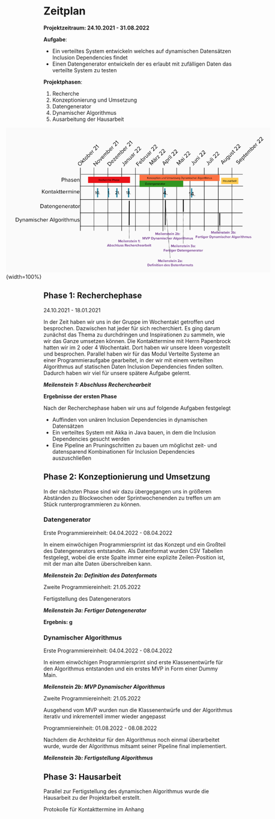 # Zeitplan

**Projektzeitraum: 24.10.2021 - 31.08.2022**

**Aufgabe**:

- Ein verteiltes System entwickeln welches auf dynamischen Datensätzen Inclusion Dependencies findet
- Einen Datengenerator entwickeln der es erlaubt mit zufälligen Daten das verteilte System zu testen

**Projektphasen**:

1. Recherche
2. Konzeptionierung und Umsetzung
  1. Datengenerator
  2. Dynamischer Algorithmus
3. Ausarbeitung der Hausarbeit

<div style="position:relative; z-index: 100; margin-left: -100px; margin-right: -100px; overflow: visible">

![](imgs/Zeitplan.png){width=100%}

</div>

## Phase 1: Recherchephase

24.10.2021 - 18.01.2021

In der Zeit haben wir uns in der Gruppe im Wochentakt getroffen und besprochen. Dazwischen hat jeder für sich recherchiert. Es ging darum zunächst das Thema zu durchdringen und Inspirationen zu sammeln, wie wir das Ganze umsetzen können. Die Kontakttermine mit Herrn Papenbrock hatten wir im 2 oder 4 Wochentakt. Dort haben wir unsere Ideen vorgestellt und besprochen. Parallel haben wir für das Modul Verteilte Systeme an einer Programmieraufgabe gearbeitet, in der wir mit einem verteilten Algorithmus auf statischen Daten Inclusion Dependencies finden sollten. Dadurch haben wir viel für unsere spätere Aufgabe gelernt.

**_Meilenstein 1: Abschluss Recherchearbeit_**

**Ergebnisse der ersten Phase**

Nach der Recherchephase haben wir uns auf folgende Aufgaben festgelegt

- Auffinden von unären Inclusion Dependencies in dynamischen Datensätzen
- Ein verteiltes System mit Akka in Java bauen, in dem die Inclusion Dependencies gesucht werden
- Eine Pipeline an Pruningschritten zu bauen um möglichst zeit- und datensparend Kombinationen für Inclusion Dependencies auszuschließen

## Phase 2: Konzeptionierung und Umsetzung

In der nächsten Phase sind wir dazu übergegangen uns in größeren Abständen zu Blockwochen oder Sprintwochenenden zu treffen um am Stück runterprogrammieren zu können.

### Datengenerator

Erste Programmiereinheit: 04.04.2022 - 08.04.2022

In einem einwöchigen Programmiersprint ist das Konzept und ein Großteil des Datengenerators entstanden. Als Datenformat wurden CSV Tabellen festgelegt, wobei die erste Spalte immer eine explizite Zeilen-Position ist, mit der man alte Daten überschreiben kann.

**_Meilenstein 2a: Definition des Datenformats_**

Zweite Programmiereinheit: 21.05.2022

Fertigstellung des Datengenerators

**_Meilenstein 3a: Fertiger Datengenerator_**

**Ergebnis: g**

### Dynamischer Algorithmus

Erste Programmiereinheit: 04.04.2022 - 08.04.2022

In einem einwöchigen Programmiersprint sind erste Klassenentwürfe für den Algorithmus entstanden und ein erstes MVP in Form einer Dummy Main.

**_Meilenstein 2b: MVP Dynamischer Algorithmus_**

Zweite Programmiereinheit: 21.05.2022

Ausgehend vom MVP wurden nun die Klassenentwürfe und der Algorithmus iterativ und inkrementell immer wieder angepasst

Programmiereinheit: 01.08.2022 - 08.08.2022

Nachdem die Architektur für den Algorithmus noch einmal überarbeitet wurde, wurde der Algorithmus mitsamt seiner Pipeline final implementiert.

**_Meilenstein 3b: Fertigstellung Algorithmus_**

## Phase 3: Hausarbeit

Parallel zur Fertigstellung des dynamischen Algorithmus wurde die Hausarbeit zu der Projektarbeit erstellt.

Protokolle für Kontakttermine im Anhang
